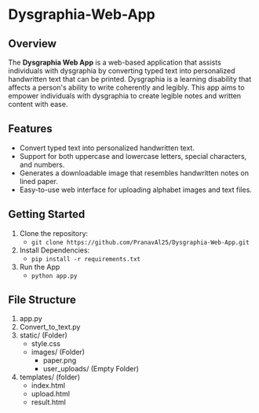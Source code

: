 # Dysgraphia-Web-App

## Overview
The **Dysgraphia Web App** is a web-based application that assists individuals with dysgraphia by converting typed text into personalized handwritten text that can be printed.
Dysgraphia is a learning disability that affects a person's ability to write coherently and legibly. This app aims to empower individuals with dysgraphia to create legible notes
and written content with ease.

## Features
- Convert typed text into personalized handwritten text.
- Support for both uppercase and lowercase letters, special characters, and numbers.
- Generates a downloadable image that resembles handwritten notes on lined paper.
- Easy-to-use web interface for uploading alphabet images and text files.

## Getting Started
1. Clone the repository:
   * `git clone https://github.com/PranavAl25/Dysgraphia-Web-App.git`
2. Install Dependencies:
   * `pip install -r requirements.txt`
3. Run the App
   * `python app.py`

## File Structure
1. app.py
2. Convert_to_text.py
3. static/ (Folder)
   - style.css
   - images/ (Folder)
     - paper.png
     - user_uploads/ (Empty Folder)
5. templates/ (folder)
   - index.html
   - upload.html
   - result.html


